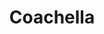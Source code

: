 ---
title: Coachella
crosslinks:
- youtubefactsbot
- hiphopheads
- aves
- bonnaroo
- trap
- festivals
- radiohead
- tmsbmeta
- bestof
- EDM
- livesound
- FrankOcean
- boniver
- u_imguralbumbot
- personalfinance
- starterpacks
- youtubot
- electricdaisycarnival
- lewronggeneration
- Music
---